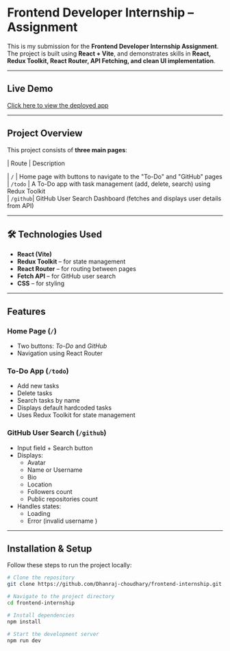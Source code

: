 # Frontend Developer Internship – Assignment

This is my submission for the **Frontend Developer Internship Assignment**.  
The project is built using **React + Vite**, and demonstrates skills in **React, Redux Toolkit, React Router, API Fetching, and clean UI implementation**.

---

##  Live Demo  
[Click here to view the deployed app](https://frontend-internship-dw7d.vercel.app/)  

---

##  Project Overview

This project consists of **three main pages**:

| Route    | Description                                                                 

| `/`      | Home page with buttons to navigate to the "To-Do" and "GitHub" pages        
| `/todo`  | A To-Do app with task management (add, delete, search) using Redux Toolkit  
| `/github`| GitHub User Search Dashboard (fetches and displays user details from API)   

---

## 🛠️ Technologies Used

- **React (Vite)**
- **Redux Toolkit** – for state management  
- **React Router** – for routing between pages  
- **Fetch API** – for GitHub user search  
- **CSS** – for styling  

---

##  Features

###  Home Page (`/`)
- Two buttons: *To-Do* and *GitHub*  
- Navigation using React Router  

###  To-Do App (`/todo`)
- Add new tasks  
- Delete tasks  
- Search tasks by name  
- Displays default hardcoded tasks  
- Uses Redux Toolkit for state management  

###  GitHub User Search (`/github`)
- Input field + Search button  
- Displays:
  - Avatar
  - Name or Username
  - Bio
  - Location
  - Followers count
  - Public repositories count
- Handles states:
  - Loading
  - Error (invalid username )

---

##  Installation & Setup

Follow these steps to run the project locally:

```bash
# Clone the repository
git clone https://github.com/Dhanraj-choudhary/frontend-internship.git

# Navigate to the project directory
cd frontend-internship

# Install dependencies
npm install

# Start the development server
npm run dev
